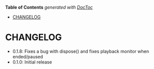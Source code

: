 <!-- START doctoc generated TOC please keep comment here to allow auto update -->
<!-- DON'T EDIT THIS SECTION, INSTEAD RE-RUN doctoc TO UPDATE -->
**Table of Contents**  *generated with [DocToc](https://github.com/thlorenz/doctoc)*

- [CHANGELOG](#changelog)

<!-- END doctoc generated TOC please keep comment here to allow auto update -->

# CHANGELOG

 - 0.1.8: Fixes a bug with dispose() and fixes playback monitor when ended/paused
 - 0.1.0: Initial release
